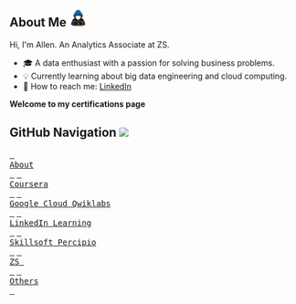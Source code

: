 ## **About Me** <picture><img src = "assets/about_me.gif" width = 30px></picture>

Hi, I'm Allen. An Analytics Associate at ZS.
- 🎓 A data enthusiast with a passion for solving business problems.
- 💡 Currently learning about big data engineering and cloud computing.
- 💬 How to reach me: [LinkedIn](https://www.linkedin.com/in/allenbphilip/)

**Welcome to my certifications page**

## **GitHub Navigation** <img src="https://media2.giphy.com/media/QssGEmpkyEOhBCb7e1/giphy.gif?cid=ecf05e47a0n3gi1bfqntqmob8g9aid1oyj2wr3ds3mg700bl&rid=giphy.gif" width = 25px>
[<kbd> <br> About <br> </kbd>](https://github.com/allenalvin333/) 
[<kbd> <br> Coursera <br> </kbd>](https://github.com/abphilip-work/Certifications/blob/master/Coursera/README.md)
[<kbd> <br> Google Cloud Qwiklabs <br> </kbd>](https://github.com/abphilip-work/Certifications/blob/master/Qwiklabs/README.md)
[<kbd> <br> LinkedIn Learning <br> </kbd>](https://github.com/abphilip-work/Certifications/blob/master/LinkedIn/README.md)
[<kbd> <br> Skillsoft Percipio <br> </kbd>](https://github.com/abphilip-work/Certifications/blob/master/Percipio/README.md)
[<kbd> <br> ZS <br> </kbd>](https://github.com/abphilip-work/Certifications/blob/master/ZS/README.md)
[<kbd> <br> Others <br> </kbd>](https://github.com/abphilip-work/Certifications/blob/master/Others/README.md)